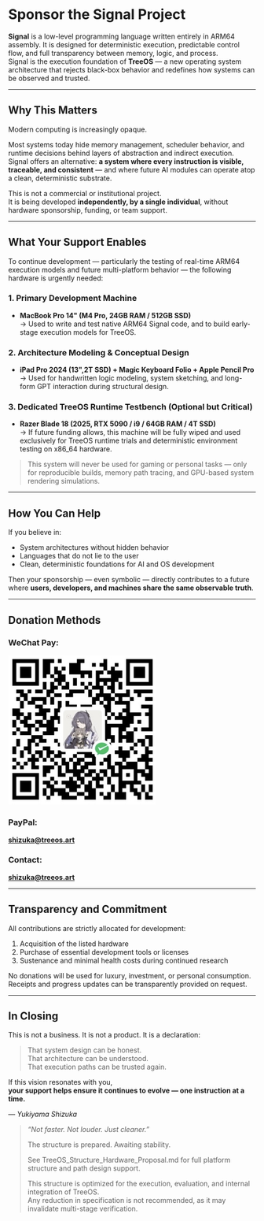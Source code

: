# Sponsor the Signal Project

**Signal** is a low-level programming language written entirely in ARM64 assembly. 
It is designed for deterministic execution, predictable control flow, and full transparency between memory, logic, and process.  
Signal is the execution foundation of **TreeOS** — a new operating system architecture that rejects black-box behavior and redefines how systems can be observed and trusted.

---

## Why This Matters

Modern computing is increasingly opaque.

Most systems today hide memory management, scheduler behavior, and runtime decisions behind layers of abstraction and indirect execution.  
Signal offers an alternative: **a system where every instruction is visible, traceable, and consistent** — and where future AI modules can operate atop a clean, deterministic substrate.

This is not a commercial or institutional project.  
It is being developed **independently, by a single individual**, without hardware sponsorship, funding, or team support.

---

## What Your Support Enables

To continue development — particularly the testing of real-time ARM64 execution models and future multi-platform behavior — the following hardware is urgently needed:

### 1. Primary Development Machine

- **MacBook Pro 14" (M4 Pro, 24GB RAM / 512GB SSD)**  
  → Used to write and test native ARM64 Signal code, and to build early-stage execution models for TreeOS.

### 2. Architecture Modeling & Conceptual Design

- **iPad Pro 2024 (13",2T SSD) + Magic Keyboard Folio + Apple Pencil Pro**  
  → Used for handwritten logic modeling, system sketching, and long-form GPT interaction during structural design.

### 3. Dedicated TreeOS Runtime Testbench (Optional but Critical)

- **Razer Blade 18 (2025, RTX 5090 / i9 / 64GB RAM / 4T SSD)**  
  → If future funding allows, this machine will be fully wiped and used exclusively for TreeOS runtime trials and deterministic environment testing on x86_64 hardware.

> This system will never be used for gaming or personal tasks — only for reproducible builds, memory path tracing, and GPU-based system rendering simulations.

---

## How You Can Help

If you believe in:

- System architectures without hidden behavior  
- Languages that do not lie to the user  
- Clean, deterministic foundations for AI and OS development  

Then your sponsorship — even symbolic — directly contributes to a future where **users, developers, and machines share the same observable truth**.

---

## Donation Methods

### WeChat Pay:

<img src="./sponsor.jpg" alt="Sponsor via WeChat" width="300"/>

### PayPal:

**shizuka@treeos.art**

### Contact:

**shizuka@treeos.art**

---

## Transparency and Commitment

All contributions are strictly allocated for development:

1. Acquisition of the listed hardware  
2. Purchase of essential development tools or licenses  
3. Sustenance and minimal health costs during continued research

No donations will be used for luxury, investment, or personal consumption.  
Receipts and progress updates can be transparently provided on request.

---

## In Closing

This is not a business. It is not a product. It is a declaration:

> That system design can be honest.  
> That architecture can be understood.  
> That execution paths can be trusted again.

If this vision resonates with you,  
**your support helps ensure it continues to evolve — one instruction at a time.**

— *Yukiyama Shizuka*

> *“Not faster. Not louder. Just cleaner.”*
>
> The structure is prepared. Awaiting stability.
>
> See TreeOS_Structure_Hardware_Proposal.md for full platform structure and path design support.
>
> This structure is optimized for the execution, evaluation, and internal integration of TreeOS.  
Any reduction in specification is not recommended, as it may invalidate multi-stage verification.  

